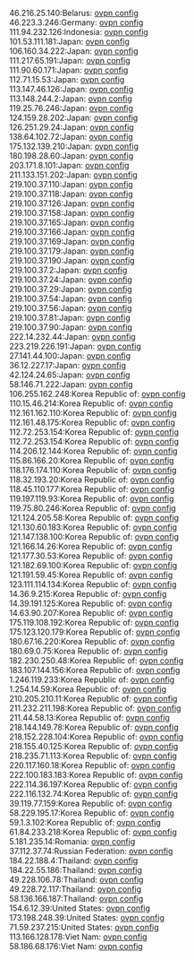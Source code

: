 46.216.25.140:Belarus: [ovpn config](vpn/46_216_25_140.ovpn)  
46.223.3.246:Germany: [ovpn config](vpn/46_223_3_246.ovpn)  
111.94.232.126:Indonesia: [ovpn config](vpn/111_94_232_126.ovpn)  
101.53.111.181:Japan: [ovpn config](vpn/101_53_111_181.ovpn)  
106.160.34.222:Japan: [ovpn config](vpn/106_160_34_222.ovpn)  
111.217.65.191:Japan: [ovpn config](vpn/111_217_65_191.ovpn)  
111.90.60.171:Japan: [ovpn config](vpn/111_90_60_171.ovpn)  
112.71.15.53:Japan: [ovpn config](vpn/112_71_15_53.ovpn)  
113.147.46.126:Japan: [ovpn config](vpn/113_147_46_126.ovpn)  
113.148.244.2:Japan: [ovpn config](vpn/113_148_244_2.ovpn)  
119.25.76.246:Japan: [ovpn config](vpn/119_25_76_246.ovpn)  
124.159.28.202:Japan: [ovpn config](vpn/124_159_28_202.ovpn)  
126.251.29.24:Japan: [ovpn config](vpn/126_251_29_24.ovpn)  
138.64.102.72:Japan: [ovpn config](vpn/138_64_102_72.ovpn)  
175.132.139.210:Japan: [ovpn config](vpn/175_132_139_210.ovpn)  
180.198.28.60:Japan: [ovpn config](vpn/180_198_28_60.ovpn)  
203.171.8.101:Japan: [ovpn config](vpn/203_171_8_101.ovpn)  
211.133.151.202:Japan: [ovpn config](vpn/211_133_151_202.ovpn)  
219.100.37.110:Japan: [ovpn config](vpn/219_100_37_110.ovpn)  
219.100.37.118:Japan: [ovpn config](vpn/219_100_37_118.ovpn)  
219.100.37.126:Japan: [ovpn config](vpn/219_100_37_126.ovpn)  
219.100.37.158:Japan: [ovpn config](vpn/219_100_37_158.ovpn)  
219.100.37.165:Japan: [ovpn config](vpn/219_100_37_165.ovpn)  
219.100.37.166:Japan: [ovpn config](vpn/219_100_37_166.ovpn)  
219.100.37.169:Japan: [ovpn config](vpn/219_100_37_169.ovpn)  
219.100.37.179:Japan: [ovpn config](vpn/219_100_37_179.ovpn)  
219.100.37.190:Japan: [ovpn config](vpn/219_100_37_190.ovpn)  
219.100.37.2:Japan: [ovpn config](vpn/219_100_37_2.ovpn)  
219.100.37.24:Japan: [ovpn config](vpn/219_100_37_24.ovpn)  
219.100.37.29:Japan: [ovpn config](vpn/219_100_37_29.ovpn)  
219.100.37.54:Japan: [ovpn config](vpn/219_100_37_54.ovpn)  
219.100.37.56:Japan: [ovpn config](vpn/219_100_37_56.ovpn)  
219.100.37.81:Japan: [ovpn config](vpn/219_100_37_81.ovpn)  
219.100.37.90:Japan: [ovpn config](vpn/219_100_37_90.ovpn)  
222.14.232.44:Japan: [ovpn config](vpn/222_14_232_44.ovpn)  
223.219.226.191:Japan: [ovpn config](vpn/223_219_226_191.ovpn)  
27.141.44.100:Japan: [ovpn config](vpn/27_141_44_100.ovpn)  
36.12.227.17:Japan: [ovpn config](vpn/36_12_227_17.ovpn)  
42.124.24.65:Japan: [ovpn config](vpn/42_124_24_65.ovpn)  
58.146.71.222:Japan: [ovpn config](vpn/58_146_71_222.ovpn)  
106.255.162.248:Korea Republic of: [ovpn config](vpn/106_255_162_248.ovpn)  
110.15.46.214:Korea Republic of: [ovpn config](vpn/110_15_46_214.ovpn)  
112.161.162.110:Korea Republic of: [ovpn config](vpn/112_161_162_110.ovpn)  
112.161.48.175:Korea Republic of: [ovpn config](vpn/112_161_48_175.ovpn)  
112.72.253.154:Korea Republic of: [ovpn config](vpn/112_72_253_154.ovpn)  
112.72.253.154:Korea Republic of: [ovpn config](vpn/112_72_253_154.ovpn)  
114.206.12.144:Korea Republic of: [ovpn config](vpn/114_206_12_144.ovpn)  
115.86.166.20:Korea Republic of: [ovpn config](vpn/115_86_166_20.ovpn)  
118.176.174.110:Korea Republic of: [ovpn config](vpn/118_176_174_110.ovpn)  
118.32.193.20:Korea Republic of: [ovpn config](vpn/118_32_193_20.ovpn)  
118.45.110.177:Korea Republic of: [ovpn config](vpn/118_45_110_177.ovpn)  
119.197.119.93:Korea Republic of: [ovpn config](vpn/119_197_119_93.ovpn)  
119.75.80.246:Korea Republic of: [ovpn config](vpn/119_75_80_246.ovpn)  
121.124.205.58:Korea Republic of: [ovpn config](vpn/121_124_205_58.ovpn)  
121.130.60.183:Korea Republic of: [ovpn config](vpn/121_130_60_183.ovpn)  
121.147.138.100:Korea Republic of: [ovpn config](vpn/121_147_138_100.ovpn)  
121.166.14.26:Korea Republic of: [ovpn config](vpn/121_166_14_26.ovpn)  
121.177.30.53:Korea Republic of: [ovpn config](vpn/121_177_30_53.ovpn)  
121.182.69.100:Korea Republic of: [ovpn config](vpn/121_182_69_100.ovpn)  
121.191.59.45:Korea Republic of: [ovpn config](vpn/121_191_59_45.ovpn)  
123.111.114.134:Korea Republic of: [ovpn config](vpn/123_111_114_134.ovpn)  
14.36.9.215:Korea Republic of: [ovpn config](vpn/14_36_9_215.ovpn)  
14.39.191.125:Korea Republic of: [ovpn config](vpn/14_39_191_125.ovpn)  
14.63.90.207:Korea Republic of: [ovpn config](vpn/14_63_90_207.ovpn)  
175.119.108.192:Korea Republic of: [ovpn config](vpn/175_119_108_192.ovpn)  
175.123.120.179:Korea Republic of: [ovpn config](vpn/175_123_120_179.ovpn)  
180.67.16.220:Korea Republic of: [ovpn config](vpn/180_67_16_220.ovpn)  
180.69.0.75:Korea Republic of: [ovpn config](vpn/180_69_0_75.ovpn)  
182.230.250.48:Korea Republic of: [ovpn config](vpn/182_230_250_48.ovpn)  
183.107.144.156:Korea Republic of: [ovpn config](vpn/183_107_144_156.ovpn)  
1.246.119.233:Korea Republic of: [ovpn config](vpn/1_246_119_233.ovpn)  
1.254.14.59:Korea Republic of: [ovpn config](vpn/1_254_14_59.ovpn)  
210.205.210.11:Korea Republic of: [ovpn config](vpn/210_205_210_11.ovpn)  
211.232.211.198:Korea Republic of: [ovpn config](vpn/211_232_211_198.ovpn)  
211.44.58.13:Korea Republic of: [ovpn config](vpn/211_44_58_13.ovpn)  
218.144.149.78:Korea Republic of: [ovpn config](vpn/218_144_149_78.ovpn)  
218.152.228.104:Korea Republic of: [ovpn config](vpn/218_152_228_104.ovpn)  
218.155.40.125:Korea Republic of: [ovpn config](vpn/218_155_40_125.ovpn)  
218.235.71.113:Korea Republic of: [ovpn config](vpn/218_235_71_113.ovpn)  
220.117.160.18:Korea Republic of: [ovpn config](vpn/220_117_160_18.ovpn)  
222.100.183.183:Korea Republic of: [ovpn config](vpn/222_100_183_183.ovpn)  
222.114.36.197:Korea Republic of: [ovpn config](vpn/222_114_36_197.ovpn)  
222.116.132.74:Korea Republic of: [ovpn config](vpn/222_116_132_74.ovpn)  
39.119.77.159:Korea Republic of: [ovpn config](vpn/39_119_77_159.ovpn)  
58.229.195.17:Korea Republic of: [ovpn config](vpn/58_229_195_17.ovpn)  
59.1.3.102:Korea Republic of: [ovpn config](vpn/59_1_3_102.ovpn)  
61.84.233.218:Korea Republic of: [ovpn config](vpn/61_84_233_218.ovpn)  
5.181.235.14:Romania: [ovpn config](vpn/5_181_235_14.ovpn)  
37.112.37.74:Russian Federation: [ovpn config](vpn/37_112_37_74.ovpn)  
184.22.188.4:Thailand: [ovpn config](vpn/184_22_188_4.ovpn)  
184.22.55.186:Thailand: [ovpn config](vpn/184_22_55_186.ovpn)  
49.228.106.78:Thailand: [ovpn config](vpn/49_228_106_78.ovpn)  
49.228.72.117:Thailand: [ovpn config](vpn/49_228_72_117.ovpn)  
58.136.166.187:Thailand: [ovpn config](vpn/58_136_166_187.ovpn)  
154.6.12.39:United States: [ovpn config](vpn/154_6_12_39.ovpn)  
173.198.248.39:United States: [ovpn config](vpn/173_198_248_39.ovpn)  
71.59.237.215:United States: [ovpn config](vpn/71_59_237_215.ovpn)  
113.166.128.178:Viet Nam: [ovpn config](vpn/113_166_128_178.ovpn)  
58.186.68.176:Viet Nam: [ovpn config](vpn/58_186_68_176.ovpn)  
